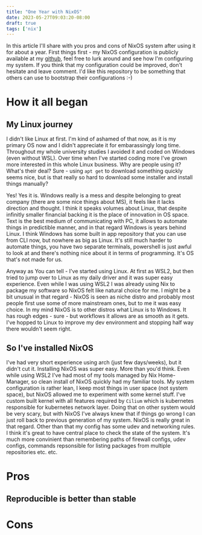 ```yaml
---
title: "One Year with NixOS"
date: 2023-05-27T09:03:20-08:00
draft: true
tags: ['nix']
---
```

In this article I'll share with you pros and cons of NixOS system after using it for about a year. First things first - my NixOS configuration is publicly available at my [github](https://github.com/nxy7/dotfiles), feel free to lurk around and see how I'm configuring my system. If you think that my configuration could be improved, don't hesitate and leave comment. I'd like this repository to be something that others can use to bootstrap their configurations :-)

# How it all began

## My Linux journey 

I didn't like Linux at first. I'm kind of ashamed of that now, as it is my primary OS now and I didn't appreciate it for embarassingly long time. Throughout my whole university studies I avoided it and coded on Windows (even without WSL). Over time when I've started coding more I've grown more interested in this whole Linux business. Why are people using it? What's their deal? Sure - using `apt get` to download something quickly seems nice, but is that really so hard to download some installer and install things manually?

Yes! Yes it is. Windows really is a mess and despite belonging to great company (there are some nice things about MS), it feels like it lacks direction and thought. I think it speaks volumes about Linux, that despite infinitly smaller financial backing it is the place of innovation in OS space. Text is the best medium of communicating with PC, it allows to automate things in predictible manner, and in that regard Windows is years behind Linux. I think Windows has some built in app repository that you can use from CLI now, but nowhere as big as Linux. It's still much harder to automate things, you have two separate terminals, powershell is just awful to look at and there's nothing nice about it in terms of programming. It's OS that's not made for us.

Anyway as You can tell - I've started using Linux. At first as WSL2, but then tried to jump over to Linux as my daily driver and it was super easy experience. Even while I was using WSL2 I was already using Nix to package my software so NixOS felt like natural choice for me. I might be a bit unusual in that regard - NixOS is seen as niche distro and probably most people first use some of more mainstream ones, but to me it was easy choice. In my mind NixOS is to other distros what Linux is to Windows. It has rough edges - sure - but workflows it allows are as smooth as it gets. I've hopped to Linux to improve my dev environment and stopping half way there wouldn't seem right.

## So I've installed NixOS

I've had very short experience using arch (just few days/weeks), but it didn't cut it. Installing NixOS was super easy. More than you'd think. Even while using WSL2 I've had most of my tools managed by Nix Home-Manager, so clean install of NixOS quickly had my familiar tools. My system configuration is rather lean, I keep most things in user space (not system space), but NixOS allowed me to experiment with some kernel stuff. I've custom built kernel with all features required by `Cilium` which is kubernetes responsible for kubernetes network layer. Doing that on other system would be very scary, but with NixOS I've always knew that if things go wrong I can just roll back to previous generation of my system. NixOS is really great in that regard. Other than that my config has some udev and networking rules. I think it's great to have central place to check the state of the system. It's much more convinient than remembering paths of firewall configs, udev configs, commands repsonsible for listing packages from multiple repositories etc. etc. 

# Pros

## Reproducible is better than stable

# Cons
